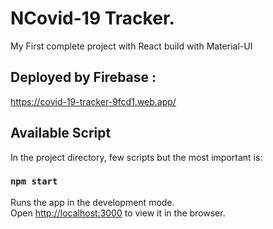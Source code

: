 # NCovid-19 Tracker.
My First complete project with React build with Material-UI

## Deployed by Firebase :
https://covid-19-tracker-9fcd1.web.app/

## Available Script

In the project directory, few scripts but the most important is:

### `npm start`

Runs the app in the development mode.<br />
Open [http://localhost:3000](http://localhost:3000) to view it in the browser.
